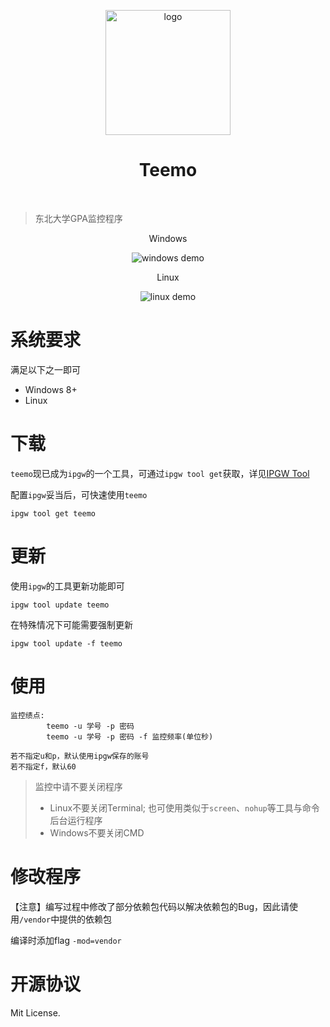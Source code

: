 <p align="center">
    <img src="https://raw.githubusercontent.com/iMyOwn/teemo/master/img/logo.png" alt="logo" width="200">
</p>

<h1 align="center">Teemo</h1>

<p align="center">
    <img src="https://img.shields.io/github/release-date/iMyOwn/teemo" alt="">
    <img src="https://img.shields.io/github/license/iMyown/teemo" alt="">
    <img src="https://img.shields.io/github/go-mod/go-version/iMyOwn/teemo" alt="">
</p>


> 东北大学GPA监控程序

<p align="center">Windows</p>
<p align="center">
    <img src="https://raw.githubusercontent.com/iMyOwn/teemo/master/img/demo@windows.png" alt="windows demo">
</p>
<p align="center">Linux</p>
<p align="center">
    <img src="https://raw.githubusercontent.com/iMyOwn/teemo/master/img/demo@linux.png" alt="linux demo">
</p>

# 系统要求
满足以下之一即可
- Windows 8+
- Linux

# 下载
`teemo`现已成为`ipgw`的一个工具，可通过`ipgw tool get`获取，详见[IPGW Tool](https://github.com/iMyOwn/ipgw)

配置`ipgw`妥当后，可快速使用`teemo`
```shell script
ipgw tool get teemo
```

# 更新

使用`ipgw`的工具更新功能即可
```shell script
ipgw tool update teemo
```

在特殊情况下可能需要强制更新
```shell script
ipgw tool update -f teemo
```

# 使用
```
监控绩点:
        teemo -u 学号 -p 密码
        teemo -u 学号 -p 密码 -f 监控频率(单位秒)

若不指定u和p，默认使用ipgw保存的账号
若不指定f，默认60

```
> 监控中请不要关闭程序
> 
> - Linux不要关闭Terminal; 也可使用类似于`screen`、`nohup`等工具与命令后台运行程序
> - Windows不要关闭CMD

# 修改程序
【注意】编写过程中修改了部分依赖包代码以解决依赖包的Bug，因此请使用`/vendor`中提供的依赖包

编译时添加flag `-mod=vendor`

# 开源协议
Mit License.